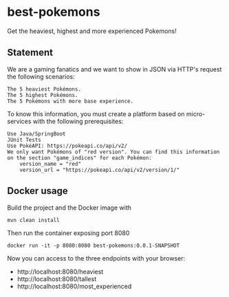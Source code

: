 # best-pokemons
Get the heaviest, highest and more experienced Pokemons!

## Statement
We are a gaming fanatics and we want to show in JSON via HTTP's request the following scenarios:

    The 5 heaviest Pokémons.
    The 5 highest Pokémons.
    The 5 Pokémons with more base experience.

To know this information, you must create a platform based on micro-services with the following prerequisites:

    Use Java/SpringBoot
    JUnit Tests
    Use PokéAPI: https://pokeapi.co/api/v2/
    We only want Pokémons of "red version". You can find this information on the section "game_indices" for each Pokémon:
        version_name = "red"
        version_url = "https://pokeapi.co/api/v2/version/1/"

## Docker usage
Build the project and the Docker image with
```
mvn clean install
```
Then run the container exposing port 8080
```
docker run -it -p 8080:8080 best-pokemons:0.0.1-SNAPSHOT
```
Now you can access to the three endpoints with your browser:
* http://localhost:8080/heaviest
* http://localhost:8080/tallest
* http://localhost:8080/most_experienced